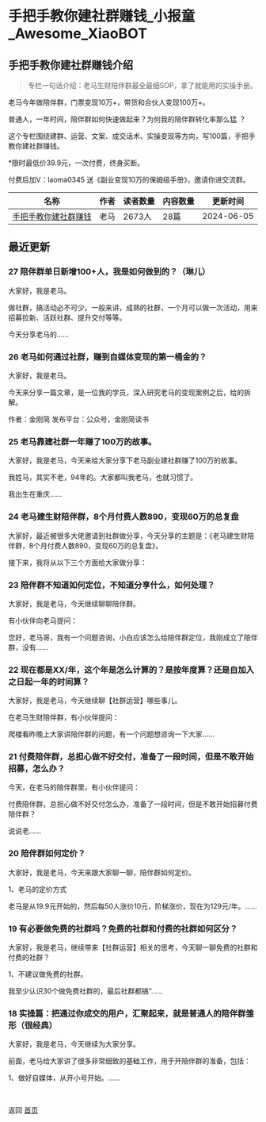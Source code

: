 # 手把手教你建社群赚钱_小报童_Awesome_XiaoBOT

## 手把手教你建社群赚钱介绍
> 专栏一句话介绍：老马生财陪伴群最全最细SOP，拿了就能用的实操手册。    
    
老马今年做陪伴群，门票变现10万+，带货和合伙人变现100万+。    
    
普通人，一年时间，陪伴群如何快速做起来？为何我的陪伴群转化率那么猛 ？    
    
这个专栏围绕建群、运营、文案、成交话术、实操变现等方向，写100篇，手把手教你建社群赚钱。    
    
*限时最低价39.9元，一次付费，终身买断。    
    
付费后加V：laoma0345 送《副业变现10万的保姆级手册》，邀请你进交流群。  
  


|名称|作者|读者数量|内容数量|更新时间|
|---|---|---|---|---|
|[手把手教你建社群赚钱](https://xiaobot.net/p/laoma?refer=0b133df9-27dc-423b-8101-639049001c13)|老马|2673人|28篇|2024-06-05|

## 最近更新
### 27 陪伴群单日新增100+人，我是如何做到的？（琳儿）

大家好，我是老马。

做社群，搞活动必不可少。一般来讲，成熟的社群，一个月可以做一次活动，用来招募拉新、活跃社群、提升交付等等。

今天分享老马的......

### 26 老马如何通过社群，赚到自媒体变现的第一桶金的？

大家好，我是老马。

今天来分享一篇文章，是一位我的学员，深入研究老马的变现案例之后，给的拆解。

作者：金刚简 发布平台：公众号，金刚简读书

### 25 老马靠建社群一年赚了100万的故事。

大家好，我是老马，今天来给大家分享下老马副业建社群赚了100万的故事。

我姓马，其实不老，94年的。大家都叫我老马，也就习惯了。

我出生在重庆......

### 24 老马建生财陪伴群，8个月付费人数890，变现60万的总复盘

大家好，最近被很多大佬邀请到社群做分享，今天分享的主题是：《老马建生财陪伴群，8个月付费人数890，变现60万的总复盘》。

接下来，我将从以下三个方面给大家做分享：

### 23 陪伴群不知道如何定位，不知道分享什么，如何处理？

大家好，我是老马，今天继续聊聊陪伴群。

有小伙伴向老马提问：

您好，老马哥，我有一个问题咨询，小白应该怎么给陪伴群定位，我刚成立了陪伴群，没有......

### 22 现在都是XX/年，这个年是怎么计算的？是按年度算？还是自加入之日起一年的时间算？

大家好，我是老马，今天继续聊【社群运营】哪些事儿。

在老马生财陪伴群，有小伙伴提问：

爬楼看昨晚上大家讲陪伴群的问题，有一个问题想咨询一下大家......

### 21 付费陪伴群，总担心做不好交付，准备了一段时间，但是不敢开始招募，怎么办？

今天，在老马的陪伴群里，有小伙伴提问：

付费陪伴群，总担心做不好交付怎么办，准备了一段时间，但是不敢开始招募付费陪伴群？

说说老......

### 20 陪伴群如何定价？

大家好，我是老马，今天来跟大家聊一聊，陪伴群如何定价。

1、老马的定价方式

老马是从19.9元开始的，然后每50人涨价10元，阶梯涨价，现在为129元/年。......

### 19 有必要做免费的社群吗？免费的社群和付费的社群如何区分？

大家好，我是老马，继续带来【社群运营】相关的思考，今天聊一聊免费的社群和付费的社群？

1、不建议做免费的社群。

我至少认识30个做免费社群的，最后社群都搞“......

### 18 实操篇：把通过你成交的用户，汇聚起来，就是普通人的陪伴群雏形（很经典）

大家好，我是老马，今天继续为大家分享。

前面，老马给大家讲了很多非常细致的基础工作，用于开陪伴群的准备，包括：

1、做好自媒体，从开小号开始。......


<a href="https://github.com/Reno9527/awesome-xiaobot" style="color: white; text-decoration: none;">awesome-xiaobot</a>

返回 [首页](../README.md)
